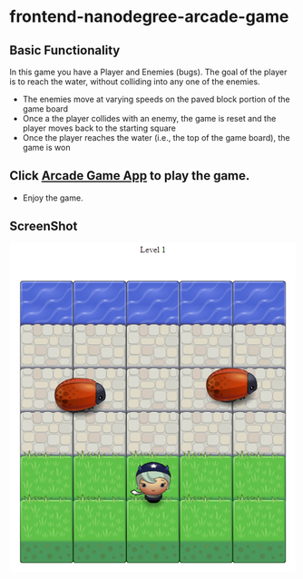 # frontend-nanodegree-arcade-game
 


## Basic Functionality
In this game you have a Player and Enemies (bugs). The goal of the player is to reach the water, without colliding into any one of the enemies.

* The enemies move at varying speeds on the paved block portion of the game board
* Once a the player collides with an enemy, the game is reset and the player moves back to the starting square
* Once the player reaches the water (i.e., the top of the game board), the game is won
## Click [Arcade Game App](https://danrejsa.github.io/Memory-Game/) to play the game.
* Enjoy the game.


## ScreenShot
![Screenshot](screenshot.png)











